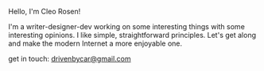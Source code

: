 Hello, I'm Cleo Rosen!

I'm a writer-designer-dev working on some interesting things with some interesting opinions. I like simple, straightforward principles.
Let's get along and make the modern Internet a more enjoyable one. 

get in touch: drivenbycar@gmail.com
